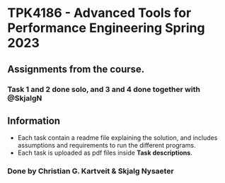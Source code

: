 # TPK4186 - Advanced Tools for      Performance Engineering Spring 2023

## Assignments from the course.

### Task 1 and 2 done solo, and 3 and 4 done together with @SkjalgN

## Information
- Each task contain a readme file explaining the solution, and includes assumptions and requirements to run the different programs.
- Each task is uploaded as pdf files inside **Task descriptions**.




### Done by **Christian G. Kartveit** & **Skjalg Nysaeter**